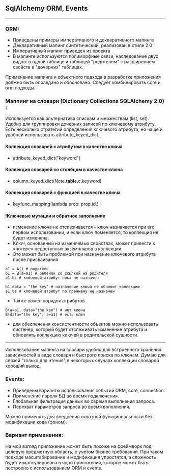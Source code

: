 ## SqlAlchemy ORM, Events
*** 
### ORM:
- Приведены примеры императивного и декларативного мапинга
- Декларативный мапинг синтетический, реализован в стиле 2.0
- Императивный мапинг приведен из проекта
- В мапинге используются полиморфные связи, наследование двух видов: 
  в одной таблице и таблицей "родителем" с расширением свойств в "дочерних" таблицах.

Применение мапинга и объектного подхода в разработке приложения должно быть оправдано и обосновано.
Следует комбинировать core и orm подходы.

### Маппинг на словари (Dictionary Collections SQLAlchemy 2.0) :
Используется как альтернатива спискам и множествам (list, set).
Удобно для группировки дочерних записей по ключевому атрибуту.
Есть несколько стратегий определения ключевого атрибута, но чаще и 
удобней использовать attribute_keyed_dict.
#### Коллекция словарей с атрибутом в качестве ключа
 - attribute_keyed_dict("keyword")
#### Коллекция словарей со столбцом в качестве ключа
 - column_keyed_dict(Note.__table__.c.keyword)
#### Коллекция словарей с функцией в качестве ключа
- keyfunc_mapping(lambda prop: prop.id,)
#### !Ключевые мутации и обратное заполнение
- изменение ключа не отслеживается - ключ назначается при его первом использовании, 
и если ключ поменяется, то коллекция не будет изменена.
- Ключ, основанный на изменяемых свойствах, может привести к «потере» недоступных экземпляров в коллекции.
- Это может быть проблемой при назначение ключевого атрибута после присваивания 
```
a1 = A() # родитель
b1 = B(a=a1) # ребенок со ссылкой на родителя
a1.bs # ключевой атрибут пока не назначен

b1.data = "the key" # назначение ключа не обновит коллекцию
a1.bs # ключевой атрибут по прежнему не назначен
```
- Также важен порядок атрибутов
```
B(a=a1, data="the key") # нет ключа
B(data="the key", a=a1) # есть ключ
```
- для обеспечения консистентности объектов можно использовать листенер, 
который будет отслеживать изменение атрибута и обновлять коллекцию ключей в родительской сущности.
---------
Использование мапинга на словари удобно для встроенного хранения 
зависимостей в виде словаря и быстрого поиска по ключам. 
Думаю для связей "только для чтения" 
в некоторых случаях коллекции словарей хороший выход.

### Events:
- Приведены варианты использования событий ORM, core, connection.
- Применение пароля БД во время подключения.
- Глобальная фильтрация данных во свремя выполнения запроса.
- Перехват параметров запроса во время вополнения.

Можно применять для внедрения сквозной функциональности без модификации кода (фоном).

### Вариант применения:
На мой взгляд приложение может быть похоже на фреймворк под целевую предметную область, с учетом бизнес требований.
При таком подходе масштабирование и модификация упростятся, а сложность будет инкапсулирована в ядро приложения,
которое может быть построено c использованием ORM и events.
